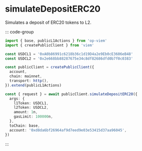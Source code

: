 # simulateDepositERC20

Simulates a deposit of ERC20 tokens to L2.

::: code-group

```ts [example.ts]
import { base, publicL1Actions } from 'op-viem'
import { createPublicClient } from 'viem'

const USDCL1 = '0xA0b86991c6218b36c1d19D4a2e9Eb0cE3606eB48'
const USDCL2 = '0x2e668bb88287675e34c8df82686dfd0b7f0c0383'

const publicClient = createPublicClient({
  account,
  chain: mainnet,
  transport: http(),
}).extend(publicL1Actions)

const { request } = await publicClient.simulateDepositERC20({
  args: {
    l1Token: USDCL1,
    l2Token: USDCL2,
    amount: 1n,
    gasLimit: 100000n,
  },
  toChain: base,
  account: '0xd8da6bf26964af9d7eed9e03e53415d37aa96045',
})
```

:::
